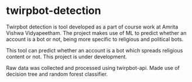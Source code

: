 # twirpbot-detection

Twirpbot detection is tool developed as a part of course work at Amrita Vishwa Vidyapeetham. The project makes use of ML to predict whether an account is a bot or not, being more specific to religious and political bots.

This tool can predict whether an account is a bot which spreads religious content or not. This project is under development.

Raw data was collected and processed using twirpbot-api. Made use of decision tree and random forest classifier.
